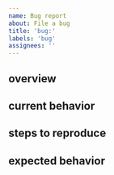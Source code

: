 ```yaml
---
name: Bug report
about: File a bug
title: 'bug:'
labels: 'bug'
assignees: ''
---
```


<!--
  Thanks for taking the time to file an issue! Please make sure you've read the
  "Opening Issues" section of our Contributing Guide:

  https://github.com/Opentrons/opentrons/blob/edge/CONTRIBUTING.md#opening-issues

  To ensure your issue can be addressed quickly, please fill out the sections
  below to the best of your ability!
-->

## overview

<!--
  Use this section to describe your bug at a high level. Please include any
  issues you can find that may be related.
-->

## current behavior

<!--
  Describe how the software currently behaves and how that differs from how you
  think the software should behave.
-->

## steps to reproduce

<!--
  If this is a bug report and there are specific steps we can take to reproduce
  the bug, please list them here. This is a good place to put things like
  software version, hardware version, and operating system.
-->

## expected behavior

<!--
  Describe how you think the software should behave.
-->
